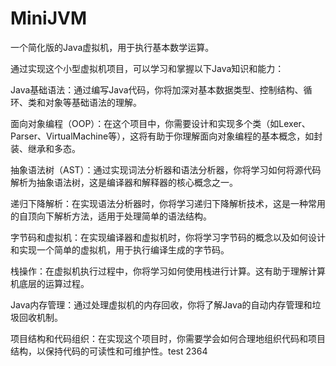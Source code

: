 # MiniJVM
一个简化版的Java虚拟机，用于执行基本数学运算。

通过实现这个小型虚拟机项目，可以学习和掌握以下Java知识和能力：

Java基础语法：通过编写Java代码，你将加深对基本数据类型、控制结构、循环、类和对象等基础语法的理解。

面向对象编程（OOP）：在这个项目中，你需要设计和实现多个类（如Lexer、Parser、VirtualMachine等），这将有助于你理解面向对象编程的基本概念，如封装、继承和多态。

抽象语法树（AST）：通过实现词法分析器和语法分析器，你将学习如何将源代码解析为抽象语法树，这是编译器和解释器的核心概念之一。

递归下降解析：在实现语法分析器时，你将学习递归下降解析技术，这是一种常用的自顶向下解析方法，适用于处理简单的语法结构。

字节码和虚拟机：在实现编译器和虚拟机时，你将学习字节码的概念以及如何设计和实现一个简单的虚拟机，用于执行编译生成的字节码。

栈操作：在虚拟机执行过程中，你将学习如何使用栈进行计算。这有助于理解计算机底层的运算过程。

Java内存管理：通过处理虚拟机的内存回收，你将了解Java的自动内存管理和垃圾回收机制。

项目结构和代码组织：在实现这个项目时，你需要学会如何合理地组织代码和项目结构，以保持代码的可读性和可维护性。test 2364